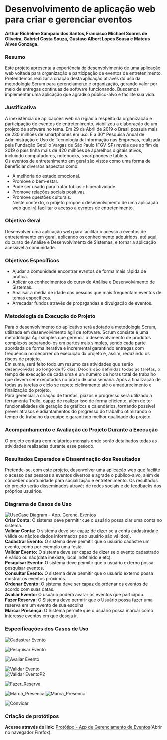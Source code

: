 # Desenvolvimento de aplicação web para criar e gerenciar eventos

**Arthur Richelme Sampaio dos Santos, Francisco Michael Soares de Oliveira, Gabriel Costa Souza, Gustavo Albert Lopes Sousa e Mateus Alves Gonzaga.**

### Resumo
Este projeto apresenta a experiência de desenvolvimento de uma aplicação web voltada para organização e participação de eventos de entretenimento. Pretendemos realizar a criação desta aplicação através do uso da metodologia Scrum para gerenciamento e organização, gerando valor por meio de entregas contínuas de software funcionando. Buscamos implementar uma aplicação que agrade o público-alvo e facilite sua vida.

### Justificativa
A inexistência de aplicações web na região a respeito da organização e participação de eventos de entretenimento, viabilizou a elaboração de um projeto de software no tema. Em 29 de Abril de 2019 o Brasil possuía mais de 230 milhões de smartphones em uso. E a 30° Pesquisa Anual de Administração e Uso de Tecnologia da Informação nas Empresas, realizada pela Fundação Getúlio Vargas de São Paulo (FGV-SP) revela que ao fim de 2019 o país tinha mais de 420 milhões de aparelhos digitais ativos, incluindo computadores, notebooks, smartphones e tablets.  
Os eventos de entretenimento em geral são vistos como uma forma de beneficiar diversos aspectos como:  
- A melhoria do estado emocional.
- Promove o bem-estar.
- Pode ser usado para tratar fobias e hiperatividade.
- Promove relações sociais positivas.
- Promove questões culturais.  
Neste contexto, o projeto propõe o desenvolvimento de uma aplicação web que irá facilitar o acesso a eventos de entretenimento. 

### Objetivo Geral
Desenvolver uma aplicação web para facilitar o acesso a eventos de entretenimento em geral, aplicando os conhecimento adquiridos, até aqui, do curso de
Análise e Desenvolvimento de Sistemas, e tornar a aplicação acessível à comunidade.  

### Objetivos Específicos
- Ajudar a comunidade encontrar eventos de forma mais rápida de prática.
- Aplicar os conhecimentos do curso de Análise e Desenvolvimento de Sistemas.
- Analisar a média de idade das pessoas que mais frequentam eventos de temas específicos.
- Arrecadar fundos através de propagandas e divulgação de eventos.  

### Metodologia da Execução do Projeto
Para o desenvolvimento do aplicativo será adotado a metodologia Scrum, utilizada em desenvolvimento ágil de software. Scrum consiste é uma metodologia Ágil simples
que gerencia o desenvolvimento de produtos complexos separando-os em partes mais simples, sendo cada parte abordada de forma iterativa e incremental garantindo entregas
com frequência no decorrer da execução do projeto e, assim, reduzindo os riscos de projeto.  
Em suma, será feito todo um resumo das atividades que serão desenvolvidas ao longo de 15 dias. Depois são definidas todas as tarefas, o tempo de execução de cada
uma e um número de horas total de trabalho que devem ser executados no prazo de uma semana. Após a finalização de todas as tarefas o ciclo se repete ciclicamente até o
amadurecimento e finalização do projeto.  
Para gerenciar a criação de tarefas, prazos e progresso será utilizado a ferramenta Trello, capaz de realizar isso de forma eficiente, além de ter funcionalidades de geração
de gráficos e calendários, tornando possível prever atrasos e adiantamentos do progresso do trabalho otimizando o tempo de trabalho da equipe e garantindo melhor qualidade do
projeto.  

### Acompanhamento e Avaliação do Projeto Durante a Execução
O projeto contará com relatórios mensais onde serão detalhados todas as atividades realizadas durante esse período.  

### Resultados Esperados e Disseminação dos Resultados
Pretende-se, com este projeto, desenvolver uma aplicação web que facilite o acesso das pessoas a eventos diversos e agrade o público-alvo, além de conceber
oportunidade para socialização e entretenimento. Os resultados do projeto serão disseminados através de redes sociais e de feedbacks dos próprios usuários.  

### Diagrama de Casos de Uso
![UseCase Diagram - App. Gerenc. Eventos ](https://raw.githubusercontent.com/FMichael77/Aplicacao_Gereciamento_Eventos/gh-pages/img/Diagrama%20de%20Casos%20de%20Uso%20-%20App%20de%20Gerenciamneto%20de%20Eventos.png)  
**Criar Conta:** O sistema deve permitir que o usuário possa ciar uma conta no sistema.  
**Validar Conta:** O sistema deve ser capaz de dizer se a conta cadastrada é válida ou não(os dados informados pelo usuário são válidos).  
**Cadastrar Evento:** O sistema deve permitir que o usuário cadastre um evento, como por exemplo uma festa.  
**Validar Evento:** O sistema deve ser capaz de dizer se o evento cadastrado é válido ou não(data inexiste, local indefinido e etc).  
**Pesquisar Evento:** O sistema deve permitir que o usuário externo possa pesquisar eventos.  
**Consultar Evento:** O sistema deve permitir que o usuário externo possa mostrar os eventos próximos.  
**Ordenar Evento:** O sistema deve ser capaz de ordenar os eventos de acordo com suas datas.  
**Avaliar Evento:** O usuário poderá avaliar os eventos que participou.  
**Fazer Reserva:** O Sistema deve permitir que o Usuário possa fazer uma reserva em um evento de sua escolha.  
**Marcar Presença:** O Sistema permite que o usuário possa marcar como interesse eventos em que deseja ir.    

### Especificações dos Casos de Uso  
![Cadastrar Evento](https://raw.githubusercontent.com/FMichael77/Aplicacao_Gereciamento_Eventos/gh-pages/img/Cadastrar%20Evento%20-%20Especifica%C3%A7%C3%B5es%20dos%20Casos%20de%20Uso.png)  

![Pesquisar Evento](https://raw.githubusercontent.com/FMichael77/Aplicacao_Gereciamento_Eventos/gh-pages/img/Pesquisar%20Evento%20-%20Especifica%C3%A7%C3%B5es%20dos%20Casos%20de%20Uso.png)  

![Avaliar Evento](https://raw.githubusercontent.com/FMichael77/Aplicacao_Gereciamento_Eventos/gh-pages/img/Avaliar%20Evento%20-%20Especifica%C3%A7%C3%B5es%20dos%20Casos%20de%20Uso.png) 

![Validar Evento](https://raw.githubusercontent.com/FMichael77/Aplicacao_Gereciamento_Eventos/gh-pages/img/Validar%20Evento%20-%20Especifica%C3%A7%C3%B5es%20dos%20Casos%20de%20Uso.png)  
![Validar EventoP2](https://raw.githubusercontent.com/FMichael77/Aplicacao_Gereciamento_Eventos/gh-pages/img/Validar%20Evento%20P2%20-%20Especifica%C3%A7%C3%B5es%20dos%20Casos%20de%20Uso.png)  

![Fazer_Reserva](https://raw.githubusercontent.com/FMichael77/Aplicacao_Gereciamento_Eventos/gh-pages/img/Fazer%20Reserva%20-%20Especifica%C3%A7%C3%B5es%20dos%20Casos%20de%20Uso.png) 

![Marca_Presenca](https://raw.githubusercontent.com/FMichael77/Aplicacao_Gereciamento_Eventos/gh-pages/img/Marcar%20Presen%C3%A7a%20-%20Especifica%C3%A7%C3%B5es%20dos%20Casos%20de%20Uso.png) 
![Marca_Presenca](https://raw.githubusercontent.com/FMichael77/Aplicacao_Gereciamento_Eventos/gh-pages/img/Marcar%20Presen%C3%A7a%202%20-%20Especifica%C3%A7%C3%B5es%20dos%20Casos%20de%20Uso.png) 

![Convidar](https://raw.githubusercontent.com/FMichael77/Aplicacao_Gereciamento_Eventos/gh-pages/img/Convidar%20-%20Especifica%C3%A7%C3%B5es%20dos%20Casos%20de%20Uso.png) 
### Criação de protótipos  
**Acesse através do link:** [Protótipo - App de Gerenciamento de Eventos](https://www.figma.com/proto/fnBYM8V6Z21x0iGV8HX7EQ/App-Onde-%C3%A9-Hoje?node-id=4%3A17&viewport=-202%2C-381%2C0.5704072713851929&scaling=min-zoom)(Abrir no navegador Firefox).
